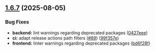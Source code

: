 ## [1.6.7](https://github.com/homa8511/turnier-app/compare/v1.6.6...v1.6.7) (2025-08-05)


### Bug Fixes

* **backend:** lint warnings regarding deprecated packages ([0427eee](https://github.com/homa8511/turnier-app/commit/0427eee4d0e9839d9d9e2948b0bb0e30c94b221b))
* **ci:** adapt release actions path filters ([#89](https://github.com/homa8511/turnier-app/issues/89)) ([99f357e](https://github.com/homa8511/turnier-app/commit/99f357e331939a55c43c6d4afccdd9a077f79f02))
* **frontend:** linter warnings regarding deprecated packages ([bd6f28f](https://github.com/homa8511/turnier-app/commit/bd6f28fb718c992daac2247073384365222a4162))
